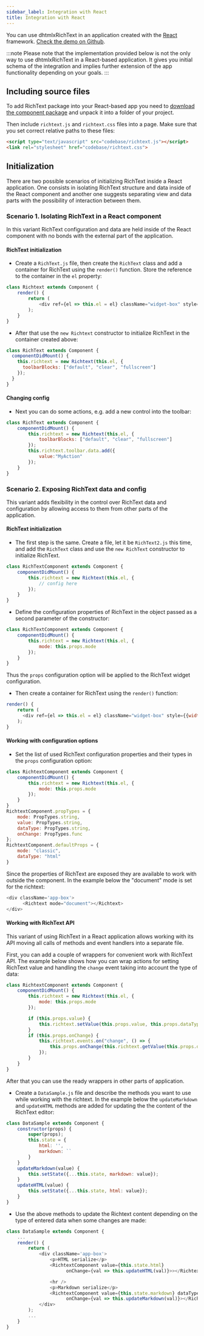 ```yaml
---
sidebar_label: Integration with React
title: Integration with React
---
```


You can use dhtmlxRichText in an application created with the [React](https://reactjs.org/) framework. [Check the demo on Github](https://github.com/DHTMLX/react-widgets).

:::note
Please note that the implementation provided below is not the only way to use dhtmlxRichText in a React-based application. It gives you initial schema of the integration and implies further 
extension of the app functionality depending on your goals.
:::

## Including source files

To add RichText package into your React-based app you need to [download the component package](https://dhtmlx.com/docs/products/dhtmlxRichText/download.shtml) and unpack it into a folder of your project.

Then include `richtext.js` and `richtext.css` files into a page. 
Make sure that you set correct relative paths to these files:

~~~html title="index.html"
<script type="text/javascript" src="codebase/richtext.js"></script>  
<link rel="stylesheet" href="codebase/richtext.css">
~~~

## Initialization

There are two possible scenarios of initializing RichText inside a React application. One consists in isolating RichText structure and data inside of the React component and another one suggests 
separating view and data parts with the possibility of interaction between them.

### Scenario 1. Isolating RichText in a React component

In this variant RichText configuration and data are held inside of the React component with no bonds with the external part of the application. 

#### RichText initialization

- Create a `RichText.js` file, then create the `RichText` class and add a container for RichText using the `render()` function. Store the reference to the container in the `el` property:

~~~js title="RichText.js"
class Richtext extends Component {
    render() {
        return (
            <div ref={el => this.el = el} className="widget-box" style={{width:800,height:400}}></div>
        );
    }
}
~~~

- After that use the `new Richtext` constructor to initialize RichText in the container created above: 

~~~js title="RichText.js"
class RichText extends Component {
  componentDidMount() {
    this.richtext = new Richtext(this.el, {
      toolbarBlocks: ["default", "clear", "fullscreen"]
    });
  }
}
~~~


#### Changing config

- Next you can do some actions, e.g. add a new control into the toolbar:

~~~js title="RichText.js"
class RichText extends Component {
    componentDidMount() {
        this.richtext = new Richtext(this.el, {
            toolbarBlocks: ["default", "clear", "fullscreen"]
        });
        this.richtext.toolbar.data.add({
            value:"MyAction"
        });
    }
}
~~~


### Scenario 2. Exposing RichText data and config 

This variant adds flexibility in the control over RichText data and configuration by allowing access to them from other parts of the application.

#### RichText initialization

- The first step is the same. Create a file, let it be `RichText2.js` this time, and add the `RichText` class and use the `new RichText` constructor to initialize RichText.

~~~js title="RichText2.js"
class RichTextComponent extends Component {
    componentDidMount() {
        this.richtext = new Richtext(this.el, {
            // config here
        });
    }  
}
~~~

- Define the configuration properties of RichText in the object passed as a second parameter of the constructor:

~~~js
class RichTextComponent extends Component {
    componentDidMount() {
        this.richtext = new Richtext(this.el, {
            mode: this.props.mode
        });
    }
}
~~~

Thus the `props` configuration option will be applied to the RichText widget configuration.

- Then create a container for RichText using the `render()` function:

~~~js title="RichText2.js"
render() {
	return (
      <div ref={el => this.el = el} className="widget-box" style={{width:800,height:400}}></div>
    );
}
~~~

#### Working with configuration options

- Set the list of used RichText configuration properties and their types in the `props` configuration option:

~~~js title="RichText2.js"
class RichtextComponent extends Component {
    componentDidMount() {
        this.richtext = new Richtext(this.el, {
            mode: this.props.mode
        });
    }
}
RichtextComponent.propTypes = {
    mode: PropTypes.string,
    value: PropTypes.string,
    dataType: PropTypes.string,
    onChange: PropTypes.func
};
RichtextComponent.defaultProps = {
    mode: "classic",
    dataType: "html"
}
~~~

Since the properties of RichText are exposed they are available to work with outside the component. In the example below the "document" mode is set for the richtext:

~~~js title="BasicSample.js"
<div className='app-box'>
	  <Richtext mode="document"></Richtext>
</div>
~~~


#### Working with RichText API

This variant of using RichText in a React application allows working with its API moving all calls of methods and event handlers into a separate file. 

First, you can add a couple of wrappers for convenient work with RichText API. The example below shows how you can wrap actions for setting RichText value and handling the `change` event taking into account the type of data:

~~~js title="RichText2.js"
class RichtextComponent extends Component {
    componentDidMount() {
        this.richtext = new Richtext(this.el, {
            mode: this.props.mode
        });

        if (this.props.value) {
            this.richtext.setValue(this.props.value, this.props.dataType);
        }
        if (this.props.onChange) {
            this.richtext.events.on("change", () => {
                this.props.onChange(this.richtext.getValue(this.props.dataType));
            });
        }
    }
}
~~~

After that you can use the ready wrappers in other parts of application. 

- Create a `DataSample.js` file and describe the methods you want to use while working with the richtext. In the example below the `updateMarkdown` and `updateHTML` methods are added for updating the the content of the RichText editor:

~~~js title="DataSample.js"
class DataSample extends Component {
    constructor(props) {
        super(props);
        this.state = {
            html: '',
            markdown: ``
        }
    }
    updateMarkdown(value) {
        this.setState({...this.state, markdown: value});
    }
    updateHTML(value) {
        this.setState({...this.state, html: value});
    }
}
~~~

- Use the above methods to update the Richtext content depending on the type of entered data when some changes are made:

~~~js title="DataSample.js"
class DataSample extends Component {
    ...   
    render() {
        return (
            <div className='app-box'>
                <p>HTML serialize</p>
                <RichtextComponent value={this.state.html} 
        	          onChange={val => this.updateHTML(val)}>></RichtextComponent>

                <hr />
                <p>Markdown serialize</p>
                <RichtextComponent value={this.state.markdown} dataType="markdown" 
        	          onChange={val => this.updateMarkdown(val)}></RichtextComponent>
            </div>
        );
        ...
    }
}
~~~



